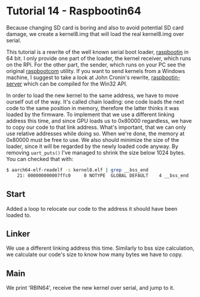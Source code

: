 Tutorial 14 - Raspbootin64
==========================

Because changing SD card is boring and also to avoid potential SD card damage, we create a kernel8.img that will
load the real kernel8.img over serial.

This tutorial is a rewrite of the well known serial boot loader, [raspbootin](https://github.com/mrvn/raspbootin) in 64 bit.
I only provide one part of the loader, the kernel receiver, which runs on the RPi. For the other
part, the sender, which runs on your PC see the original [raspbootcom](https://github.com/mrvn/raspbootin/blob/master/raspbootcom/raspbootcom.cc) utility.
If you want to send kernels from a Windows machine, I suggest to take a look at John Cronin's rewrite,
[raspbootin-server](https://github.com/jncronin/rpi-boot/blob/master/raspbootin-server.c) which can be compiled for the Win32 API.

In order to load the new kernel to the same address, we have to move ourself out of the way. It's called chain
loading: one code loads the next code to the same position in memory, therefore the latter thinks it was loaded
by the firmware. To implement that we use a different linking address this time, and since GPU loads us to 0x80000
regardless, we have to copy our code to that link address. What's important, that we can only use relative addresses
while doing so. When we're done, the memory at 0x80000 must be free to use. We also should minimize the size of the
loader, since it will be regarded by the newly loaded code anyway. By removing `uart_puts()` I've managed to shrink the
size below 1024 bytes. You can checked that with:

```sh
$ aarch64-elf-readelf -s kernel8.elf | grep __bss_end
    21: 000000000007ffc0     0 NOTYPE  GLOBAL DEFAULT    4 __bss_end
```

Start
-----

Added a loop to relocate our code to the address it should have been loaded to.

Linker
------

We use a different linking address this time. Similarly to bss size calculation, we calculate our code's size to
know how many bytes we have to copy.

Main
----

We print 'RBIN64', receive the new kernel over serial, and jump to it.
